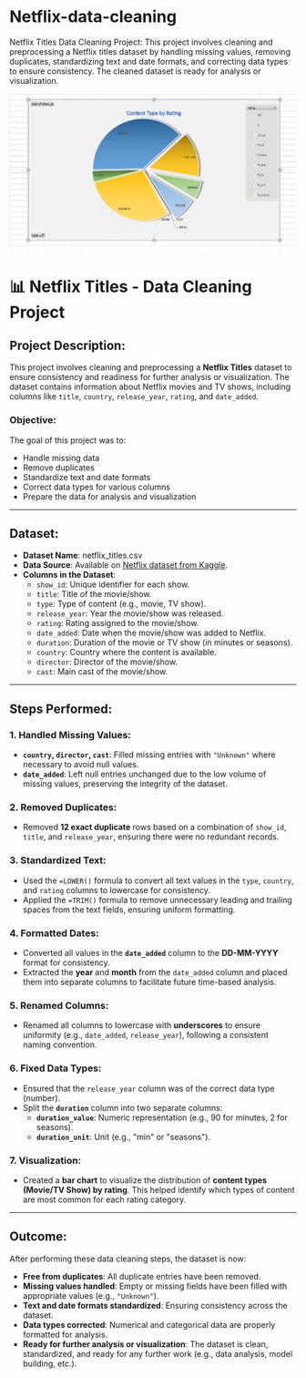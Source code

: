 # Netflix-data-cleaning
Netflix Titles Data Cleaning Project: This project involves cleaning and preprocessing a Netflix titles dataset by handling missing values, removing duplicates, standardizing text and date formats, and correcting data types to ensure consistency. The cleaned dataset is ready for analysis or visualization.

![Content Type by Rating](https://github.com/SuhailIsmail/Netflix-data-cleaning/blob/main/piechart.png?raw=true)



# 📊 **Netflix Titles - Data Cleaning Project**

## **Project Description:**

This project involves cleaning and preprocessing a **Netflix Titles** dataset to ensure consistency and readiness for further analysis or visualization. The dataset contains information about Netflix movies and TV shows, including columns like `title`, `country`, `release_year`, `rating`, and `date_added`.

### **Objective:**
The goal of this project was to:
- Handle missing data
- Remove duplicates
- Standardize text and date formats
- Correct data types for various columns
- Prepare the data for analysis and visualization

---

## **Dataset:**

- **Dataset Name**: netflix_titles.csv
- **Data Source**: Available on [Netflix dataset from Kaggle](https://www.kaggle.com/datasets/netflix).
- **Columns in the Dataset**:
  - `show_id`: Unique identifier for each show.
  - `title`: Title of the movie/show.
  - `type`: Type of content (e.g., movie, TV show).
  - `release_year`: Year the movie/show was released.
  - `rating`: Rating assigned to the movie/show.
  - `date_added`: Date when the movie/show was added to Netflix.
  - `duration`: Duration of the movie or TV show (in minutes or seasons).
  - `country`: Country where the content is available.
  - `director`: Director of the movie/show.
  - `cast`: Main cast of the movie/show.

---

## **Steps Performed:**

### 1. **Handled Missing Values**:
   - **`country`, `director`, `cast`**: Filled missing entries with `"Unknown"` where necessary to avoid null values.
   - **`date_added`**: Left null entries unchanged due to the low volume of missing values, preserving the integrity of the dataset.

### 2. **Removed Duplicates**:
   - Removed **12 exact duplicate** rows based on a combination of `show_id`, `title`, and `release_year`, ensuring there were no redundant records.

### 3. **Standardized Text**:
   - Used the `=LOWER()` formula to convert all text values in the `type`, `country`, and `rating` columns to lowercase for consistency.
   - Applied the `=TRIM()` formula to remove unnecessary leading and trailing spaces from the text fields, ensuring uniform formatting.

### 4. **Formatted Dates**:
   - Converted all values in the **`date_added`** column to the **DD-MM-YYYY** format for consistency.
   - Extracted the **year** and **month** from the `date_added` column and placed them into separate columns to facilitate future time-based analysis.

### 5. **Renamed Columns**:
   - Renamed all columns to lowercase with **underscores** to ensure uniformity (e.g., `date_added`, `release_year`), following a consistent naming convention.

### 6. **Fixed Data Types**:
   - Ensured that the `release_year` column was of the correct data type (number).
   - Split the **`duration`** column into two separate columns: 
     - **`duration_value`**: Numeric representation (e.g., 90 for minutes, 2 for seasons).
     - **`duration_unit`**: Unit (e.g., "min" or "seasons").

### 7. **Visualization**:
   - Created a **bar chart** to visualize the distribution of **content types (Movie/TV Show) by rating**. This helped identify which types of content are most common for each rating category.

---

## **Outcome:**

After performing these data cleaning steps, the dataset is now:
- **Free from duplicates**: All duplicate entries have been removed.
- **Missing values handled**: Empty or missing fields have been filled with appropriate values (e.g., `"Unknown"`).
- **Text and date formats standardized**: Ensuring consistency across the dataset.
- **Data types corrected**: Numerical and categorical data are properly formatted for analysis.
- **Ready for further analysis or visualization**: The dataset is clean, standardized, and ready for any further work (e.g., data analysis, model building, etc.).
